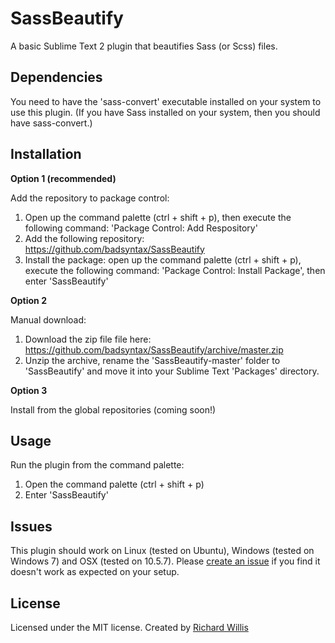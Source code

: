 # SassBeautify

A basic Sublime Text 2 plugin that beautifies Sass (or Scss) files. 

## Dependencies

You need to have the 'sass-convert' executable installed on your system to use this plugin. 
(If you have Sass installed on your system, then you should have sass-convert.)

## Installation

**Option 1 (recommended)**

Add the repository to package control:

1. Open up the command palette (ctrl + shift + p), then execute the following command: 'Package Control: Add Respository'
2. Add the following repository: https://github.com/badsyntax/SassBeautify
3. Install the package: open up the command palette (ctrl + shift + p), execute the following command: 
'Package Control: Install Package', then enter 'SassBeautify'

**Option 2**

Manual download:

1. Download the zip file file here: https://github.com/badsyntax/SassBeautify/archive/master.zip
2. Unzip the archive, rename the 'SassBeautify-master' folder to 'SassBeautify' and move it into your 
Sublime Text 'Packages' directory.

**Option 3**

Install from the global repositories (coming soon!)

## Usage

Run the plugin from the command palette:

1. Open the command palette (ctrl + shift + p)
2. Enter 'SassBeautify'

## Issues

This plugin should work on Linux (tested on Ubuntu), Windows (tested on Windows 7) and OSX (tested on 10.5.7).
Please [create an issue](https://github.com/badsyntax/SassBeautify/issues) if you find it doesn't work 
as expected on your setup.

## License

Licensed under the MIT license. Created by [Richard Willis](http://badsyntax.co/) 
